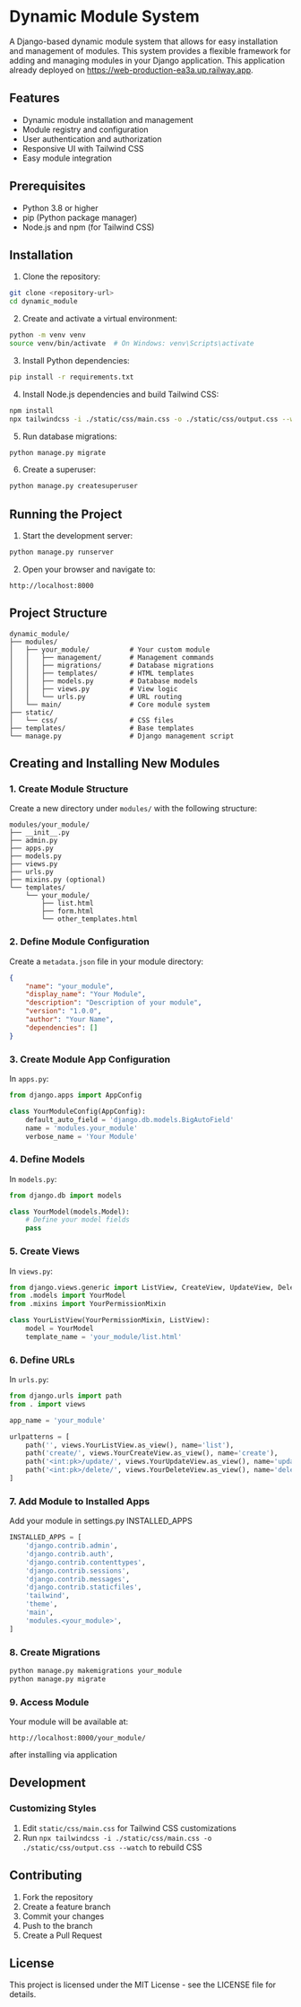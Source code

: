 # Dynamic Module System

A Django-based dynamic module system that allows for easy installation and management of modules. This system provides a flexible framework for adding and managing modules in your Django application. This application already deployed on https://web-production-ea3a.up.railway.app.

## Features

- Dynamic module installation and management
- Module registry and configuration
- User authentication and authorization
- Responsive UI with Tailwind CSS
- Easy module integration

## Prerequisites

- Python 3.8 or higher
- pip (Python package manager)
- Node.js and npm (for Tailwind CSS)

## Installation

1. Clone the repository:
```bash
git clone <repository-url>
cd dynamic_module
```

2. Create and activate a virtual environment:
```bash
python -m venv venv
source venv/bin/activate  # On Windows: venv\Scripts\activate
```

3. Install Python dependencies:
```bash
pip install -r requirements.txt
```

4. Install Node.js dependencies and build Tailwind CSS:
```bash
npm install
npx tailwindcss -i ./static/css/main.css -o ./static/css/output.css --watch
```

5. Run database migrations:
```bash
python manage.py migrate
```

6. Create a superuser:
```bash
python manage.py createsuperuser
```

## Running the Project

1. Start the development server:
```bash
python manage.py runserver
```

2. Open your browser and navigate to:
```
http://localhost:8000
```

## Project Structure

```
dynamic_module/
├── modules/
│   ├── your_module/          # Your custom module
│   │   ├── management/       # Management commands
│   │   ├── migrations/       # Database migrations
│   │   ├── templates/        # HTML templates
│   │   ├── models.py         # Database models
│   │   ├── views.py          # View logic
│   │   └── urls.py           # URL routing
│   └── main/                 # Core module system
├── static/
│   └── css/                  # CSS files
├── templates/                # Base templates
└── manage.py                 # Django management script
```

## Creating and Installing New Modules

### 1. Create Module Structure

Create a new directory under `modules/` with the following structure:
```
modules/your_module/
├── __init__.py
├── admin.py
├── apps.py
├── models.py
├── views.py
├── urls.py
├── mixins.py (optional)
└── templates/
    └── your_module/
        ├── list.html
        ├── form.html
        └── other_templates.html
```

### 2. Define Module Configuration

Create a `metadata.json` file in your module directory:
```json
{
    "name": "your_module",
    "display_name": "Your Module",
    "description": "Description of your module",
    "version": "1.0.0",
    "author": "Your Name",
    "dependencies": []
}
```

### 3. Create Module App Configuration

In `apps.py`:
```python
from django.apps import AppConfig

class YourModuleConfig(AppConfig):
    default_auto_field = 'django.db.models.BigAutoField'
    name = 'modules.your_module'
    verbose_name = 'Your Module'
```

### 4. Define Models

In `models.py`:
```python
from django.db import models

class YourModel(models.Model):
    # Define your model fields
    pass
```

### 5. Create Views

In `views.py`:
```python
from django.views.generic import ListView, CreateView, UpdateView, DeleteView
from .models import YourModel
from .mixins import YourPermissionMixin

class YourListView(YourPermissionMixin, ListView):
    model = YourModel
    template_name = 'your_module/list.html'
```

### 6. Define URLs

In `urls.py`:
```python
from django.urls import path
from . import views

app_name = 'your_module'

urlpatterns = [
    path('', views.YourListView.as_view(), name='list'),
    path('create/', views.YourCreateView.as_view(), name='create'),
    path('<int:pk>/update/', views.YourUpdateView.as_view(), name='update'),
    path('<int:pk>/delete/', views.YourDeleteView.as_view(), name='delete'),
]
```

### 7. Add Module to Installed Apps

Add your module in settings.py INSTALLED_APPS
```python
INSTALLED_APPS = [
    'django.contrib.admin',
    'django.contrib.auth',
    'django.contrib.contenttypes',
    'django.contrib.sessions',
    'django.contrib.messages',
    'django.contrib.staticfiles',
    'tailwind',
    'theme',
    'main',
    'modules.<your_module>',
]
```

### 8. Create Migrations

```bash
python manage.py makemigrations your_module
python manage.py migrate
```


### 9. Access Module

Your module will be available at:
```
http://localhost:8000/your_module/
```
after installing via application

## Development

### Customizing Styles

1. Edit `static/css/main.css` for Tailwind CSS customizations
2. Run `npx tailwindcss -i ./static/css/main.css -o ./static/css/output.css --watch` to rebuild CSS

## Contributing

1. Fork the repository
2. Create a feature branch
3. Commit your changes
4. Push to the branch
5. Create a Pull Request

## License

This project is licensed under the MIT License - see the LICENSE file for details. 